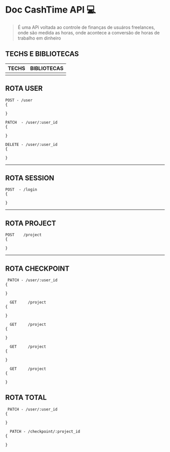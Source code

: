 # Doc CashTime API 💻

> É uma APi voltada ao controle de finanças de usuáros freelances, onde são medida as horas, onde acontece a conversão de horas de trabalho em dinheiro

## TECHS E BIBLIOTECAS
| TECHS | BIBLIOTECAS |
|:-------:|:-------------:|
|         |               |

## ROTA USER

```
POST - /user
{

}

```
```
PATCH  - /user/:user_id
{
 
}
```


```
DELETE - /user/:user_id
{
 
}
```
---
## ROTA SESSION


```
POST  - /login
{
 
}
```
---
## ROTA PROJECT


```
POST    /project 
{
 
}
```



---
## ROTA CHECKPOINT

```
 PATCH - /user/:user_id
{
 
}
```

>
```
  GET     /project 
{
 
}
```

```
  GET     /project 
{
 
}
```

```
  GET     /project 
{
 
}
```

```
  GET     /project 
{
 
}
```

## ROTA TOTAL


```
 PATCH - /user/:user_id
{
 
}
```

>
```
  PATCH - /checkpoint/:project_id 
{
 
}
```

